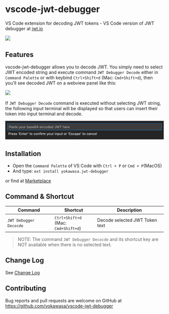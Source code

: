 # vscode-jwt-debugger

VS Code extension for decoding JWT tokens - VS Code version of JWT debugger at [jwt.io](https://jwt.io/)

![](assets/icon.png)

## Features

vscode-jwt-debugger allows you to decode JWT. You simply need to select JWT encoded string and execute command `JWT Debugger Decode` either in `Command Palette` or with keybind `Ctrl+Shift+d` (Mac: `Cmd+Shift+d`), then you'll see decoded JWT on a webview panel like this:

![](assets/vscode-jwt-debugger.gif)

If `JWT Debugger Decode` command is executed without selecting JWT string, the following input terminal will be displayed so that users can insert their token into input terminal and decode.

![](assets/token-input-terminal.png)

## Installation
- Open the `Command Palette` of VS Code with `Ctrl + P` or `Cmd + P`(MacOS)
- And type: `ext install yokawasa.jwt-debugger`

or find at [Marketplace](https://marketplace.visualstudio.com/)

## Command & Shortcut
| Command | Shortcut | Description |
| --- | --- | --- |
| `JWT Debugger Decocde` | `Ctrl+Shift+d` <br> (Mac: `Cmd+Shift+d`) | Decode selected JWT Token text |

> NOTE:  The command `JWT Debugger Decocde` and its shortcut key are NOT available when there is no selected text. 

## Change Log
See [Change Log](CHANGELOG.md)

## Contributing

Bug reports and pull requests are welcome on GitHub at https://github.com/yokawasa/vscode-jwt-debugger
